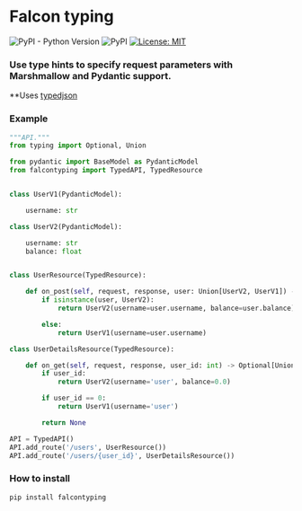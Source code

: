 # Falcon typing

![PyPI - Python Version](https://img.shields.io/pypi/pyversions/falcontyping)
![PyPI](https://img.shields.io/pypi/v/falcontyping)
[![License: MIT](https://img.shields.io/badge/License-MIT-yellow.svg)](https://opensource.org/licenses/MIT)

### Use type hints to specify request parameters with Marshmallow and Pydantic support.
**Uses [typedjson](https://github.com/mitsuse/typedjson-python)

### Example
```python
"""API."""
from typing import Optional, Union

from pydantic import BaseModel as PydanticModel
from falcontyping import TypedAPI, TypedResource


class UserV1(PydanticModel):

    username: str

class UserV2(PydanticModel):

    username: str
    balance: float


class UserResource(TypedResource):

    def on_post(self, request, response, user: Union[UserV2, UserV1]) -> Union[UserV2, UserV1]:
        if isinstance(user, UserV2):
            return UserV2(username=user.username, balance=user.balance)

        else:
            return UserV1(username=user.username)

class UserDetailsResource(TypedResource):

    def on_get(self, request, response, user_id: int) -> Optional[Union[UserV2, UserV1]]:
        if user_id:
            return UserV2(username='user', balance=0.0)

        if user_id == 0:
            return UserV1(username='user')

        return None

API = TypedAPI()
API.add_route('/users', UserResource())
API.add_route('/users/{user_id}', UserDetailsResource())
```

### How to install
`pip install falcontyping`
